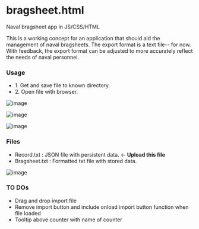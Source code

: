 # bragsheet.html
Naval bragsheet app in JS/CSS/HTML

This is a working concept for an application that should aid the management of naval bragsheets.
The export format is a text file-- for now.
With feedback, the export format can be adjusted to more accurately reflect the needs of naval personnel.

<H3>Usage</H3>

<ul>
<li>1. Get and save file to known directory. </li>
<li>2. Open file with browser. </li>
</ul>

![image](https://user-images.githubusercontent.com/49540886/126822919-4a1121fd-ae4e-47c2-859e-92f4b4e831e3.png)

![image](https://user-images.githubusercontent.com/49540886/126822935-7aaeafa2-d0a4-4d45-947c-7f16ef2fb3d0.png)

![image](https://user-images.githubusercontent.com/49540886/126817292-3d3322ef-69b3-4205-98c6-cbb0495244be.png)


<H3>Files</H3>
<ul>
<li>Record.txt : JSON file with persistent data. <- <b>Upload this file</b></li>
<li>Bragsheet.txt : Formatted txt file with stored data.</li>
</ul>

![image](https://user-images.githubusercontent.com/49540886/126706467-2d2f7525-3795-4aaf-9a61-42133ec9d4b3.png)

<H3>TO DOs</H3>
<ul>
<li>Drag and drop import file</li>
<li>Remove import button and include onload import button function when file loaded</li>
<li>Tooltip above counter with name of counter</li>
</ul>
